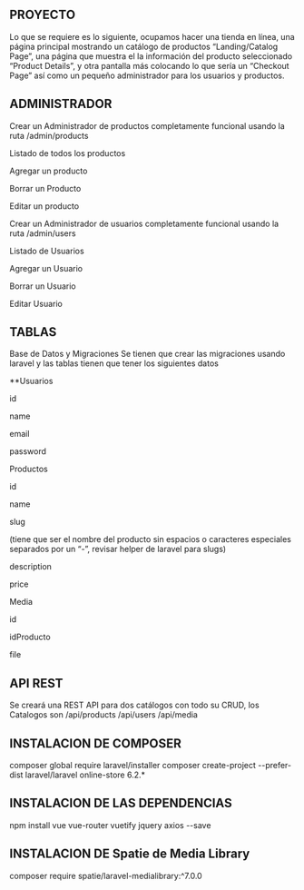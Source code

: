 
## PROYECTO

Lo que se requiere es lo siguiente, ocupamos hacer una tienda en línea, una página principal mostrando un catálogo de productos “Landing/Catalog Page”, una página que muestra el la información del producto seleccionado “Product Details”, y otra pantalla más colocando lo que sería un “Checkout Page” así como un pequeño administrador para los usuarios y productos.


## ADMINISTRADOR

Crear un Administrador de productos completamente funcional usando la ruta /admin/products

Listado de todos los productos

Agregar un producto

Borrar un Producto

Editar un producto


Crear un Administrador de usuarios completamente funcional usando la ruta /admin/users

Listado de Usuarios

Agregar un Usuario

Borrar un Usuario

Editar Usuario


## TABLAS

Base de Datos y Migraciones
Se tienen que crear las migraciones usando laravel y las tablas tienen que tener los siguientes datos


**Usuarios

id

name

email

password 



Productos

id 

name

slug 

(tiene que ser el nombre del producto sin espacios o caracteres especiales separados por un “-”, revisar helper de laravel para slugs)

description

price



Media

id

idProducto

file




## API REST

Se creará una REST API para dos catálogos con todo su CRUD, los Catalogos son
/api/products
/api/users
/api/media 


## INSTALACION DE COMPOSER

composer global require laravel/installer
composer create-project --prefer-dist laravel/laravel online-store 6.2.*


## INSTALACION DE LAS DEPENDENCIAS 

npm install vue vue-router vuetify jquery axios --save


## INSTALACION DE Spatie de Media Library

composer require spatie/laravel-medialibrary:^7.0.0
